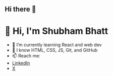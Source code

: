 ## Hi there 👋

<!--
**shubh-bhatt/shubh-bhatt** is a ✨ _special_ ✨ repository because its `README.md` (this file) appears on your GitHub profile.

Here are some ideas to get you started:

- 🔭 I’m currently working on ...
- 🌱 I’m currently learning ...
- 👯 I’m looking to collaborate on ...
- 🤔 I’m looking for help with ...
- 💬 Ask me about ...
- 📫 How to reach me: ...
- 😄 Pronouns: ...
- ⚡ Fun fact: ...
-->

# 👋 Hi, I'm Shubham Bhatt

- 🔭 I’m currently learning React and web dev
- 🌱 I know HTML, CSS, JS, Git, and GitHub
- 📫 Reach me:
-   [LinkedIn](https://www.linkedin.com/in/shubh-bhatt/)
-   [X](https://x.com/sudo_pacman_)

